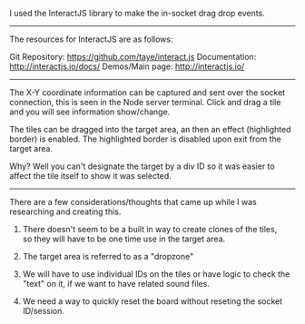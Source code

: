 I used the InteractJS library to make the in-socket drag drop events. 

------------------------------------

The resources for InteractJS are as follows:

Git Repository: https://github.com/taye/interact.js
Documentation: http://interactjs.io/docs/
Demos/Main page: http://interactjs.io/

----------------------------

The X-Y coordinate information can be captured and sent over 
the socket connection, this is seen in the Node server terminal. 
Click and drag a tile and you will see information show/change.

The tiles can be dragged into the target area, an then an effect 
(highlighted border) is enabled. The highlighted border is disabled 
upon exit from the target area. 

Why? Well you can't designate the target by a div ID so it was easier to 
affect the tile itself to show it was selected. 

---------------------------

There are a few considerations/thoughts that came up while I was 
researching and creating this. 

1. There doesn't seem to be a built in way to create clones of the tiles,  
so they will have to be one time use in the target area. 

2. The target area is referred to as a "dropzone"

3. We will have to use individual IDs on the tiles or have logic to 
check the "text" on it, if we want to have related sound files. 

4. We need a way to quickly reset the board without reseting the 
socket ID/session. 



